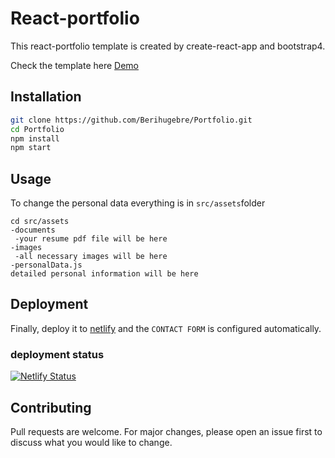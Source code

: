 # React-portfolio

This react-portfolio template is created by create-react-app and bootstrap4.

Check the template here [Demo](https://berihu.netlify.app/)

## Installation

```bash
git clone https://github.com/Berihugebre/Portfolio.git
cd Portfolio
npm install
npm start
```

## Usage

To change the personal data everything is in ```src/assets```folder

```code
cd src/assets
-documents
 -your resume pdf file will be here
-images
 -all necessary images will be here
-personalData.js
detailed personal information will be here

```
## Deployment

Finally, deploy it to [netlify](https://app.netlify.com/) and the ```CONTACT FORM``` is configured automatically.

### deployment status

[![Netlify Status](https://api.netlify.com/api/v1/badges/d43bcefc-d106-47a0-9e69-1c9e3cd3c807/deploy-status)](https://app.netlify.com/sites/berihu/deploys)

## Contributing
Pull requests are welcome. For major changes, please open an issue first to discuss what you would like to change.
